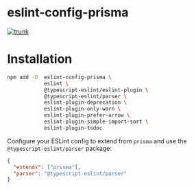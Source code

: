 # eslint-config-prisma

[![trunk](https://github.com/prisma/eslint-config-prisma/actions/workflows/trunk.yaml/badge.svg)](https://github.com/prisma/eslint-config-prisma/actions/workflows/trunk.yaml)

# Installation

```sh
npm add -D  eslint-config-prisma \
            eslint \
            @typescript-eslint/eslint-plugin \
            @typescript-eslint/parser \
            eslint-plugin-deprecation \
            eslint-plugin-only-warn \
            eslint-plugin-prefer-arrow \
            eslint-plugin-simple-import-sort \
            eslint-plugin-tsdoc
```

Configure your ESLint config to extend from `prisma` and use the `@typescript-eslint/parser` package:

```json
{
  "extends": ["prisma"],
  "parser": "@typescript-eslint/parser"
}
```
